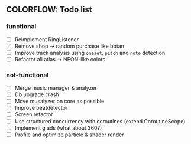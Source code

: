## COLORFLOW: Todo list

### functional
- [ ] Reimplement RingListener
- [ ] Remove shop -> random purchase like bbtan
- [ ] Improve track analysis using `oneset`, `pitch` and `note` detection
- [ ] Refactor all atlas -> NEON-like colors

### not-functional
- [ ] Merge music manager & analyzer
- [ ] Db upgrade crash
- [ ] Move musalyzer on core as possible
- [ ] Improve beatdetector
- [ ] Screen refactor
- [ ] Use structured concurrency with coroutines (extend CoroutineScope)
- [ ] Implement g ads (what about 360?)
- [ ] Profile and optimize particle & shader render